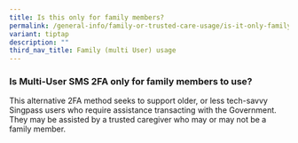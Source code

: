 ```yaml
---
title: Is this only for family members?
permalink: /general-info/family-or-trusted-care-usage/is-it-only-family-members/
variant: tiptap
description: ""
third_nav_title: Family (multi User) usage
---
```

<h3>Is Multi-User SMS 2FA only for family members to use?</h3>
<p>This alternative 2FA method seeks to support older, or less tech-savvy
Singpass users who require assistance transacting with the Government.
They may be assisted by a trusted caregiver who may or may not be a family
member.</p>
